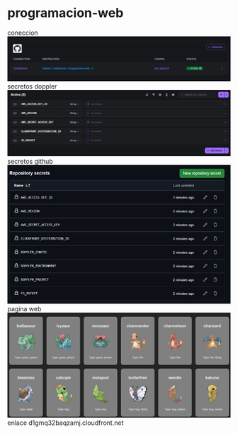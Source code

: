 # programacion-web
coneccion
![coneccion](captura-1.jpeg)
secretos doppler
![secretos doppler](captura-2.jpeg)
secretos github
![secretos github](captura-3.jpeg)
pagina web
![captura pagina](captura-4.jpeg)
enlace
d1gmq32baqzamj.cloudfront.net